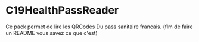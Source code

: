 # C19HealthPassReader
Ce pack permet de lire les QRCodes Du pass sanitaire francais.
(flm de faire un README vous savez ce que c'est)
